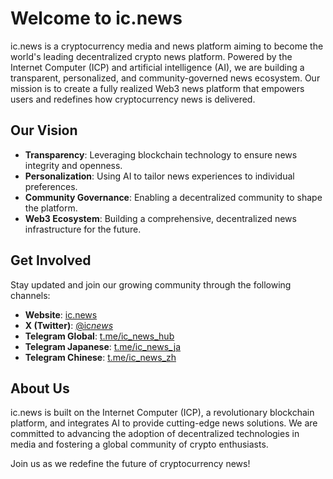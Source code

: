 # Welcome to ic.news

ic.news is a cryptocurrency media and news platform aiming to become the world's leading decentralized crypto news platform. Powered by the Internet Computer (ICP) and artificial intelligence (AI), we are building a transparent, personalized, and community-governed news ecosystem. Our mission is to create a fully realized Web3 news platform that empowers users and redefines how cryptocurrency news is delivered.

## Our Vision

- **Transparency**: Leveraging blockchain technology to ensure news integrity and openness.
- **Personalization**: Using AI to tailor news experiences to individual preferences.
- **Community Governance**: Enabling a decentralized community to shape the platform.
- **Web3 Ecosystem**: Building a comprehensive, decentralized news infrastructure for the future.

## Get Involved

Stay updated and join our growing community through the following channels:

- **Website**: [ic.news](https://ic.news)
- **X (Twitter)**: [@ic*news*](https://x.com/ic_news_)
- **Telegram Global**: [t.me/ic_news_hub](https://t.me/ic_news_hub)
- **Telegram Japanese**: [t.me/ic_news_ja](https://t.me/ic_news_ja)
- **Telegram Chinese**: [t.me/ic_news_zh](https://t.me/ic_news_zh)

## About Us

ic.news is built on the Internet Computer (ICP), a revolutionary blockchain platform, and integrates AI to provide cutting-edge news solutions. We are committed to advancing the adoption of decentralized technologies in media and fostering a global community of crypto enthusiasts.

Join us as we redefine the future of cryptocurrency news!
